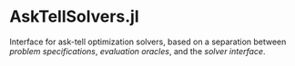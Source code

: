 # AskTellSolvers.jl

Interface for ask-tell optimization solvers, based on a separation between *problem specifications*, *evaluation oracles*, and the *solver interface*.